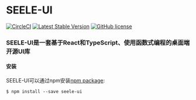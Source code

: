 # SEELE-UI 
[![CircleCI](https://circleci.com/gh/wky0615/SEELE-UI/tree/master.svg?style=svg)](https://circleci.com/gh/wky0615/SEELE-UI/tree/master)
[![Latest Stable Version](https://img.shields.io/npm/v/seele-ui.svg)](https://www.npmjs.com/package/seele-ui)
[![GitHub license](https://img.shields.io/badge/license-MIT-blue.svg)](https://github.com/facebook/react/blob/master/LICENSE)

### SEELE-UI是一套基于React和TypeScript、使用函数式编程的桌面端开源UI库

#### 安装
SEELE-UI可以通过npm安装[npm package](https://www.npmjs.com/package/seele-ui):

```$ npm install --save seele-ui```
